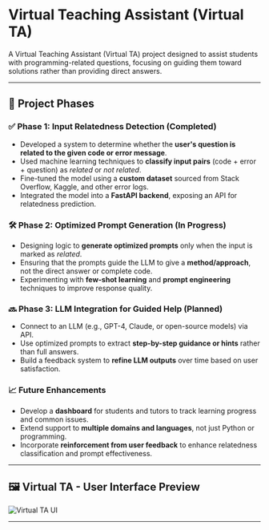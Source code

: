 # Virtual Teaching Assistant (Virtual TA)

A Virtual Teaching Assistant (Virtual TA) project designed to assist students with programming-related questions, focusing on guiding them toward solutions rather than providing direct answers.

---

## 🚀 Project Phases

### ✅ Phase 1: Input Relatedness Detection (Completed)
- Developed a system to determine whether the **user's question is related to the given code or error message**.
- Used machine learning techniques to **classify input pairs** (code + error + question) as *related* or *not related*.
- Fine-tuned the model using a **custom dataset** sourced from Stack Overflow, Kaggle, and other error logs.
- Integrated the model into a **FastAPI backend**, exposing an API for relatedness prediction.

### 🛠️ Phase 2: Optimized Prompt Generation (In Progress)
- Designing logic to **generate optimized prompts** only when the input is marked as *related*.
- Ensuring that the prompts guide the LLM to give a **method/approach**, not the direct answer or complete code.
- Experimenting with **few-shot learning** and **prompt engineering** techniques to improve response quality.

### 🔜 Phase 3: LLM Integration for Guided Help (Planned)
- Connect to an LLM (e.g., GPT-4, Claude, or open-source models) via API.
- Use optimized prompts to extract **step-by-step guidance or hints** rather than full answers.
- Build a feedback system to **refine LLM outputs** over time based on user satisfaction.

### 📈 Future Enhancements
- Develop a **dashboard** for students and tutors to track learning progress and common issues.
- Extend support to **multiple domains and languages**, not just Python or programming.
- Incorporate **reinforcement from user feedback** to enhance relatedness classification and prompt effectiveness.

---

## 🖼️ Virtual TA - User Interface Preview

![Virtual TA UI](https://github.com/Virenbhalgamiya/Virtual-Teaching-Assistant/blob/main/virtual-ta-ui.png)

---


